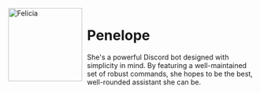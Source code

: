 <img width="150" height="150" align="left" style="float: left; margin: 0 10px 0 0;" alt="Felicia" src="https://i.imgur.com/H1H7woF.jpg"> 

# Penelope
She's a powerful Discord bot designed with simplicity in mind. By featuring a well-maintained set of robust commands, she hopes to be the best, well-rounded assistant she can be.